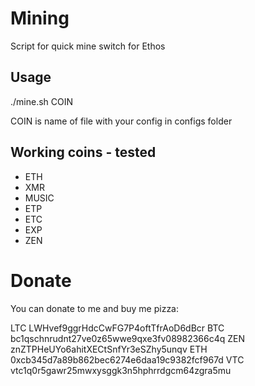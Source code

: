 # Mining
Script for quick mine switch for Ethos

## Usage
./mine.sh COIN

COIN is name of file with your config in configs folder

## Working coins - tested
- ETH
- XMR
- MUSIC
- ETP
- ETC
- EXP
- ZEN

# Donate
You can donate to me and buy me pizza:

LTC LWHvef9ggrHdcCwFG7P4oftTfrAoD6dBcr
BTC bc1qschnrudnt27ve0z65wwe9qxe3fv08982366c4q
ZEN znZTPHeUYo6ahitXECtSnfYr3eSZhy5unqv
ETH 0xcb345d7a89b862bec6274e6daa19c9382fcf967d
VTC vtc1q0r5gawr25mwxysggk3n5hphrrdgcm64zgra5mu
